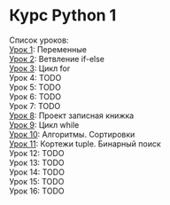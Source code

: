 # Курс Python 1

Список уроков:  
[Урок 1](lesson01_vars): Переменные  
[Урок 2](lesson02_ifelse): Ветвление if-else  
[Урок 3](lesson03_for): Цикл for  
Урок 4: TODO  
Урок 5: TODO  
Урок 6: TODO  
Урок 7: TODO  
[Урок 8](lesson08_project): Проект записная книжка  
[Урок 9](lesson09_while): Цикл while  
[Урок 10](lesson10_algorithms): Алгоритмы. Сортировки  
[Урок 11](lesson11_tuple): Кортежи tuple. Бинарный поиск  
Урок 12: TODO  
Урок 13: TODO  
Урок 14: TODO  
Урок 15: TODO  
Урок 16: TODO  
